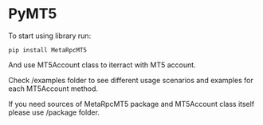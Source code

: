 # PyMT5

To start using library run:
```
pip install MetaRpcMT5 
```
And use MT5Account class to iterract with MT5 account.

Check /examples folder to see different usage scenarios and examples for each MT5Account method.

If you need sources of MetaRpcMT5 package and MT5Account class itself please use /package folder.
